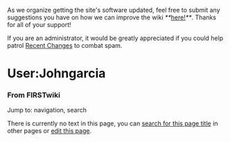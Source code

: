 As we organize getting the site's software updated, feel free to submit any
suggestions you have on how we can improve the wiki
_**_[here!](/index.php/User:Hallry/Suggestions "User:Hallry/Suggestions"
)_**_. Thanks for all of your support!

If you are an administrator, it would be greatly appreciated if you could help
patrol [Recent Changes](/index.php/Special:Recentchanges
"Special:Recentchanges" ) to combat spam.

# User:Johngarcia

### From FIRSTwiki

Jump to: navigation, search

There is currently no text in this page, you can [search for this page
title](/index.php/Special:Search/Johngarcia "Special:Search/Johngarcia" ) in
other pages or [edit this
page](http://www.firstwiki.net/index.php?title=User:Johngarcia&action=edit
"http://www.firstwiki.net/index.php?title=User:Johngarcia&action=edit" ).

